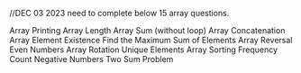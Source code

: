 //DEC 03 2023 need to complete below 15 array questions.

Array Printing
Array Length
Array Sum (without loop)
Array Concatenation
Array Element Existence
Find the Maximum
Sum of Elements
Array Reversal
Even Numbers
Array Rotation
Unique Elements
Array Sorting
Frequency Count
Negative Numbers
Two Sum Problem
